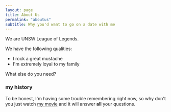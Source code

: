 ```yaml
---
layout: page
title: About Us
permalink: "aboutus"
subtitle: Why you'd want to go on a date with me
---
```


We are UNSW League of Legends.

We have the following qualities:

- I rock a great mustache
- I'm extremely loyal to my family

What else do you need?

### my history

To be honest, I'm having some trouble remembering right now, so why don't you just watch [my movie](http://en.wikipedia.org/wiki/The_Princess_Bride_%28film%29) and it will answer **all** your questions.